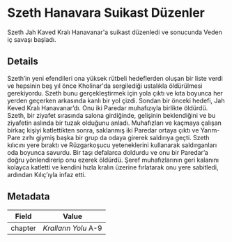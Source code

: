 # Szeth Hanavara Suikast Düzenler
Szeth Jah Kaved Kralı Hanavanar'a suikast düzenledi ve sonucunda Veden iç savaşı başladı.

## Details
Szeth’in yeni efendileri ona yüksek rütbeli hedeflerden oluşan bir liste verdi ve hepsinin beş yıl önce Kholinar'da sergilediği ustalıkla öldürülmesi gerekiyordu. Szeth bunu gerçekleştirmek için yola çıktı ve kıta boyunca her yerden geçerken arkasında kanlı bir yol çizdi. Sondan bir önceki hedefi, Jah Keved Kralı Hanavanar’dı. Onu iki Paredar muhafızıyla birlikte öldürdü. Szeth, bir ziyafet sırasında salona girdiğinde, gelişinin beklendiğini ve bu ziyafetin aslında bir tuzak olduğunu anladı. Muhafızları ve kaçmaya çalışan birkaç kişiyi katlettikten sonra, saklanmış iki Paredar ortaya çıktı ve Yarım-Pare zırhı giymiş başka bir grup da odaya girerek saldırıya geçti. Szeth kılıcını yere bıraktı ve Rüzgarkoşucu yeteneklerini kullanarak saldırganları oda boyunca savurdu. Bir taşı defalarca doldurdu ve onu bir Paredar’a doğru yönlendirerip onu ezerek öldürdü. Şeref muhafızlarının geri kalanını kolayca katletti ve kendini hızla kralın üzerine fırlatarak onu yere sabitledi, ardından Kılıç’ıyla infaz etti.

## Metadata
| Field | Value |
| ----- | ----- |
| chapter | *Kralların Yolu* A-9 |
